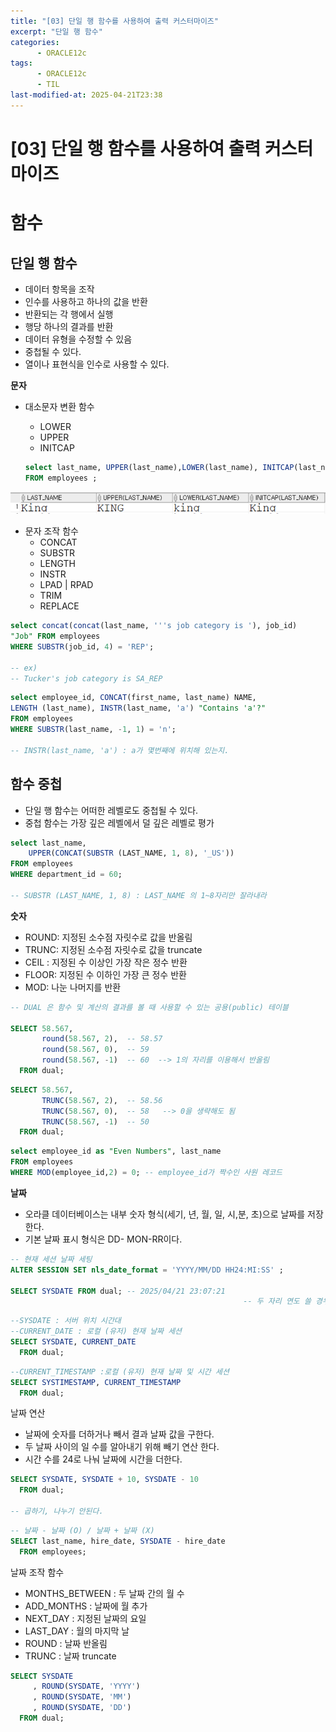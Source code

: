 ```yaml
---
title: "[03] 단일 행 함수를 사용하여 출력 커스터마이즈"
excerpt: "단일 행 함수"
categories:
      - ORACLE12c
tags:
      - ORACLE12c
      - TIL
last-modified-at: 2025-04-21T23:38
---
```


# [03] 단일 행 함수를 사용하여 출력 커스터마이즈

# 함수

## 단일 행 함수

- 데이터 항목을 조작
- 인수를 사용하고 하나의 값을 반환
- 반환되는 각 행에서 실행
- 행당 하나의 결과를 반환
- 데이터 유형을 수정할 수 있음
- 중첩될 수 있다.
- 열이나 표현식을 인수로 사용할 수 있다.

**문자**

- 대소문자 변환 함수
    - LOWER
    - UPPER
    - INITCAP
    
    ```sql
    select last_name, UPPER(last_name),LOWER(last_name), INITCAP(last_name)
    FROM employees ;
    ```
    

![image.png](/assets/20250421/image2.png)

- 문자 조작 함수
    - CONCAT
    - SUBSTR
    - LENGTH
    - INSTR
    - LPAD | RPAD
    - TRIM
    - REPLACE

```sql
select concat(concat(last_name, '''s job category is '), job_id)
"Job" FROM employees
WHERE SUBSTR(job_id, 4) = 'REP';

-- ex)
-- Tucker's job category is SA_REP
```

```sql
select employee_id, CONCAT(first_name, last_name) NAME,
LENGTH (last_name), INSTR(last_name, 'a') "Contains 'a'?"
FROM employees
WHERE SUBSTR(last_name, -1, 1) = 'n';

-- INSTR(last_name, 'a') : a가 몇번째에 위치해 있는지. 
```

## 함수 중첩

- 단일 행 함수는 어떠한 레벨로도 중첩될 수 있다.
- 중첩 함수는 가장 깊은 레벨에서 덜 깊은 레벨로 평가

```sql
select last_name,
    UPPER(CONCAT(SUBSTR (LAST_NAME, 1, 8), '_US'))
FROM employees
WHERE department_id = 60;

-- SUBSTR (LAST_NAME, 1, 8) : LAST_NAME 의 1~8자리만 잘라내라
```

**숫자**

- ROUND: 지정된 소수점 자릿수로 값을 반올림
- TRUNC: 지정된 소수점 자릿수로 값을 truncate
- CEIL : 지정된 수 이상인 가장 작은 정수 반환
- FLOOR: 지정된 수 이하인 가장 큰 정수 반환
- MOD: 나눈 나머지를 반환

```sql
-- DUAL 은 함수 및 계산의 결과를 볼 때 사용할 수 있는 공용(public) 테이블

SELECT 58.567,
       round(58.567, 2),  -- 58.57
       round(58.567, 0),  -- 59
       round(58.567, -1)  -- 60  --> 1의 자리를 이용해서 반올림
  FROM dual;

```

```sql
SELECT 58.567,
       TRUNC(58.567, 2),  -- 58.56
       TRUNC(58.567, 0),  -- 58   --> 0을 생략해도 됨
       TRUNC(58.567, -1)  -- 50 
  FROM dual; 
```

```sql
select employee_id as "Even Numbers", last_name
FROM employees
WHERE MOD(employee_id,2) = 0; -- employee_id가 짝수인 사원 레코드
```

**날짜**

- 오라클 데이터베이스는 내부 숫자 형식(세기, 년, 월, 일, 시,분, 초)으로 날짜를 저장한다.
- 기본 날짜 표시 형식은 DD- MON-RR이다.

```sql
-- 현재 세션 날짜 세팅
ALTER SESSION SET nls_date_format = 'YYYY/MM/DD HH24:MI:SS' ;

SELECT SYSDATE FROM dual; -- 2025/04/21 23:07:21
													-- 두 자리 연도 쓸 경우 YY (X) , RR(O) 
```

```sql
--SYSDATE : 서버 위치 시간대
--CURRENT_DATE : 로컬 (유저) 현재 날짜 세션
SELECT SYSDATE, CURRENT_DATE
  FROM dual;
```

```sql
--CURRENT_TIMESTAMP :로컬 (유저) 현재 날짜 및 시간 세션  
SELECT SYSTIMESTAMP, CURRENT_TIMESTAMP
  FROM dual;
```

날짜 연산

- 날짜에 숫자를 더하거나 빼서 결과 날짜 값을 구한다.
- 두 날짜 사이의 일 수를 알아내기 위해 빼기 연산 한다.
- 시간 수를 24로 나눠 날짜에 시간을 더한다.

```sql
SELECT SYSDATE, SYSDATE + 10, SYSDATE - 10
  FROM dual;
  
-- 곱하기, 나누기 안된다.  
```

```sql
-- 날짜 - 날짜 (O) / 날짜 + 날짜 (X)  
SELECT last_name, hire_date, SYSDATE - hire_date
  FROM employees;
```

날짜 조작 함수

- MONTHS_BETWEEN  : 두 날짜 간의 월 수
- ADD_MONTHS : 날짜에 월 추가
- NEXT_DAY  : 지정된 날짜의 요일
- LAST_DAY  : 월의 마지막 날
- ROUND    : 날짜 반올림
- TRUNC   : 날짜 truncate

```sql
SELECT SYSDATE
     , ROUND(SYSDATE, 'YYYY')
     , ROUND(SYSDATE, 'MM')
     , ROUND(SYSDATE, 'DD')
  FROM dual; 
```